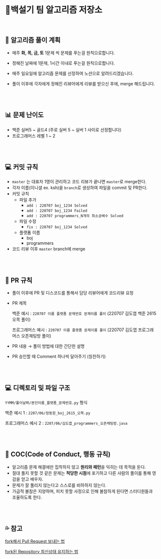 # 🎈**백설기 팀 알고리즘 저장소**

<br>

## 📘 알고리즘 풀이 계획

- 매주 **화, 목, 금, 토** 1문제 씩 문제를 푸는걸 원칙으로합니다.

- 정해진 날짜에 1문제, 1시간 이내로 푸는걸 원칙으로합니다.

- 매주 일요일에 알고리즘 문제를 선정하여 노션으로 알려드리겠습니다.

- 풀이 이후에 각자에게 정해진 리뷰어에게 리뷰를 받으신 후에, merge 해드립니다.

<br>

<br>

## 📊 문제 난이도

- 백준 실버5 ~ 골드4 (주로 실버 5 ~ 실버 1 사이로 선정합니다)
- 프로그래머스 레벨 1 ~ 2

<br>

<br>

## 💻 커밋 규칙

- `master` 는 대표자 1명이 관리하고 코드 리뷰가 끝나면 `master`로 merge한다.
- 각자 이름(이니셜 ex. ksh)을 `branch`로 생성하여 파일을 commit 및 PR한다.
- 커밋 규칙
    - 파일 추가
        - `add : 220707 boj_1234 Solved`
        - `add : 220707 boj_1234 Failed`
        - `add : 220707 programmers_N개의 최소공배수 Solved`
    - 파일 수정
        - `fix : 220707 boj_1234 Solved`
    - 플랫폼 이름
        - boj
        - programmers
- 코드 리뷰 이후 `master` branch에 merge

<br>

<br>

## 🍴 PR 규칙

- 풀이 이후에 PR 및 디스코드를 통해서 담당 리뷰어에게 코드리뷰 요청

- PR 제목

  백준 예시  : `220707 이름 플랫폼 문제번호 문제이름 풀이`  (220707 김도엽 백준 2615 오목 풀이) 

  프로그래머스 예시  : `220707 이름 플랫폼 문제이름 풀이`  (220707 김도엽 프로그래머스 오픈채팅방 풀이)

- PR 내용 → 풀이 방법에 대한 간단한 설명

- PR 승인할 때 Comment 하나씩 달아주기 (칭찬하기)

<br>

<br>

## 💻 디렉토리 및 파일 구조

`YYMM/풀이날짜/본인이름_플랫폼_문제번호.py` 형식

백준 예시 1 : `2207/06/정동원_boj_2615_오목.py`

프로그래머스 예시 2 : `2207/06/김도엽_programmers_오픈채팅방.java`

<br>

<br>

## 🧐 COC(Code of Conduct, 행동 규칙)

- 알고리즘 문제 해결에만 집착하지 않고 **원리와 패턴**을 익히는 데 목적을 둔다.
- 절대 풀지 못할 것 같은 문제는 **적당한 시점**에 포기하고 다른 사람의 풀이를 통해 영감을 얻고 배우자.
- 문제가 잘 풀리지 않는다고 스스로를 비하하지 않는다.
- 가급적 불참은 지양하며, 피치 못할 사정으로 인해 불참하게 된다면 스터디원들과 조율하도록 한다.

<br>

<br>

## 💦 참고

[fork해서 Pull Request 보내는 법](https://wayhome25.github.io/git/2017/07/08/git-first-pull-request-story/)

[fork된 Repository 최신상태 유지하는 법](https://jybaek.tistory.com/775)